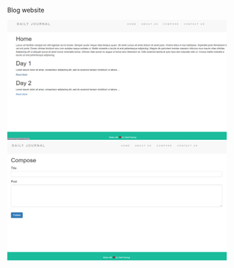 Blog website

![alt text](https://github.com/sahilrastogi25/blogApp/blob/master/blog-ss2.png?raw=true)
![alt text](https://github.com/sahilrastogi25/blogApp/blob/master/blog-ss1.png?raw=true)
